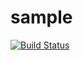 # sample
[![Build Status](https://travis-ci.org/ayusha1107/sample.svg?branch=master)](https://travis-ci.org/ayusha1107/sample)
